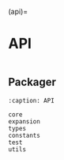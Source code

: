 (api)=

# API

```{module} unihan_etl

```

## Packager

```{toctree}
:caption: API

core
expansion
types
constants
test
utils
```
